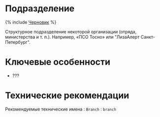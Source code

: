 # Подразделение

{% include [Черновик](../../_includes/draft.md) %}

Структурное подразделение некоторой организации (отряда, министерства и т. п.). Например,
«ПСО Тосно» или "ЛизаАлерт Санкт-Петербург".

# Ключевые особенности

- ???

# Технические рекомендации

Рекомендуемые технические имена
: `Branch`
: `branch`
